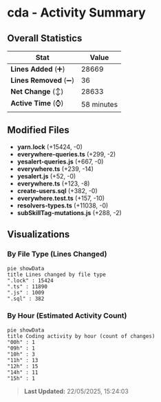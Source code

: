 # cda - Activity Summary 

## Overall Statistics

| Stat                   | Value                                                             |
| ---------------------- | ----------------------------------------------------------------- |
| **Lines Added** (➕)   | 28669                                          |
| **Lines Removed** (➖) | 36                                        |
| **Net Change** (↕)    | 28633                |
| **Active Time** (⌚)   | 58 minutes |


## Modified Files
- **yarn.lock** (+15424, -0)
- **everywhere-queries.ts** (+299, -2)
- **yesalert-queries.js** (+667, -0)
- **everywhere.ts** (+239, -14)
- **yesalert.js** (+52, -0)
- **everywhere.ts** (+123, -8)
- **create-users.sql** (+382, -0)
- **everywhere.test.ts** (+157, -10)
- **resolvers-types.ts** (+11038, -0)
- **subSkillTag-mutations.js** (+288, -2)

## Visualizations

### By File Type (Lines Changed)

```mermaid
pie showData
title Lines changed by file type
".lock" : 15424
".ts" : 11890
".js" : 1009
".sql" : 382
```

### By Hour (Estimated Activity Count)

```mermaid
pie showData
title Coding activity by hour (count of changes)
"00h" : 1
"09h" : 1
"10h" : 3
"11h" : 13
"12h" : 15
"14h" : 11
"15h" : 1
```


> **Last Updated:** 22/05/2025, 15:24:03